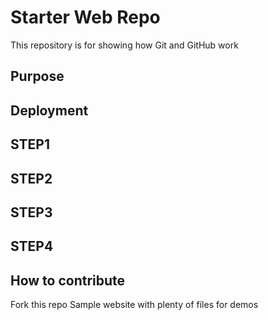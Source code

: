 # Starter Web Repo

This repository is for showing how Git and GitHub work

## Purpose

## Deployment

## STEP1

## STEP2
## STEP3
## STEP4

## How to contribute

Fork this repo
Sample website with plenty of files for demos
